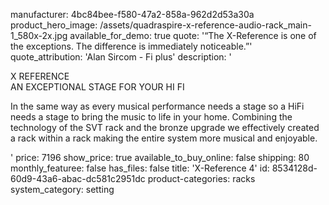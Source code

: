 manufacturer: 4bc84bee-f580-47a2-858a-962d2d53a30a
product_hero_image: /assets/quadraspire-x-reference-audio-rack_main-1_580x-2x.jpg
available_for_demo: true
quote: '“The X-Reference is one of the exceptions. The difference is immediately noticeable.”'
quote_attribution: 'Alan Sircom - Fi plus'
description: '<p>X REFERENCE<br>AN EXCEPTIONAL STAGE FOR YOUR HI FI<br></p><p>In the same way as every musical performance needs a stage so a HiFi needs a stage to bring the music to life in your home. Combining the technology of the SVT rack and the bronze upgrade we effectively created a rack within a rack making the entire system more musical and enjoyable.</p>'
price: 7196
show_price: true
available_to_buy_online: false
shipping: 80
monthly_featuree: false
has_files: false
title: 'X-Reference 4'
id: 8534128d-60d9-43a6-abac-dc581c2951dc
product-categories: racks
system_category: setting
